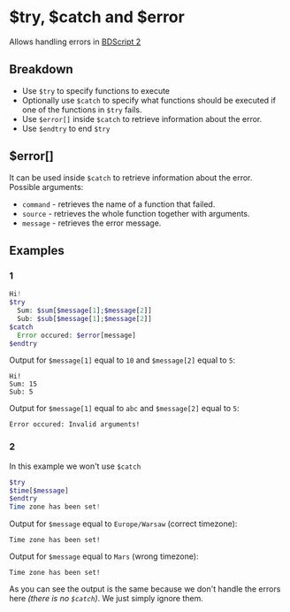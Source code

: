 # $try, $catch and $error
Allows handling errors in [BDScript 2](./bdscript2.md)

## Breakdown
- Use `$try` to specify functions to execute
- Optionally use `$catch` to specify what functions should be executed if one of the functions in `$try` fails.
- Use `$error[]` inside `$catch` to retrieve information about the error.
- Use `$endtry` to end `$try`

## $error[]
It can be used inside `$catch` to retrieve information about the error.\
Possible arguments:
- `command` - retrieves the name of a function that failed.
- `source` - retrieves the whole function together with arguments.
- `message` - retrieves the error message.

## Examples
### 1
```php
Hi!
$try
  Sum: $sum[$message[1];$message[2]]
  Sub: $sub[$message[1];$message[2]]
$catch
  Error occured: $error[message]
$endtry
```

Output for `$message[1]` equal to `10` and `$message[2]` equal to `5`:
```console
Hi!
Sum: 15
Sub: 5
```

Output for `$message[1]` equal to `abc` and `$message[2]` equal to `5`:
```console
Error occured: Invalid arguments!
```

### 2
In this example we won't use `$catch`
```php
$try
$time[$message]
$endtry
Time zone has been set!
```

Output for `$message` equal to `Europe/Warsaw` (correct timezone):
```console
Time zone has been set!
```

Output for `$message` equal to `Mars` (wrong timezone):
```console
Time zone has been set!
```

As you can see the output is the same because we don't handle the errors here *(there is no `$catch`)*. We just simply ignore them.

